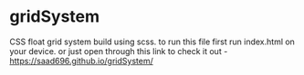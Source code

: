 # gridSystem
CSS float grid system build using scss.
to run this file first run index.html on your device.
or just open through this link to check it out - https://saad696.github.io/gridSystem/
